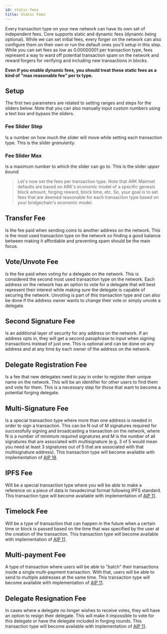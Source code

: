 ```yaml
---
id: static-fees
title: Static Fees
---
```


Every transaction type on your new network can have its own set of independent fees. Core supports static and dynamic fees (dynamic being optional). While we can set initial fees, every forger on the network can also configure them on their own or run the default ones you'll setup in this step. While you can set fees as low as 0.00000001 per transaction type, fees represent a way to ward off potential transaction spam on the network and reward forgers for verifying and including new transactions in blocks.

**Even if you enable dynamic fees, you should treat these static fees as a kind of "max reasonable fee" per tx type.**

## Setup
The first two parameters are related to setting ranges and steps for the sliders below. Note that you can also manually input custom numbers using a text box and bypass the sliders.

### Fee Slider Step
Is a number on how much the slider will move while setting each transaction type. This is the slider *granularity.*

### Fee Slider Max
Is a maximum number to which the slider can go to. This is the slider *upper bound.*


>Let's now set the fees per transaction type. Note that ARK Mainnet defaults are based on ARK's economic model of a specific genesis block amount, forging reward, block time, etc. So, your goal is to set fees that are deemed reasonable for each transaction type based on your bridgechain's economic model.

## Transfer Fee
Is the fee paid when sending coins to another address on the network. This is the most used transaction type on the network so finding a good balance between making it affordable and preventing spam should be the main focus.

## Vote/Unvote Fee
Is the fee paid when voting for a delegate on the network. This is considered the second most used transaction type on the network. Each address on the network has an option to vote for a delegate that will best represent their interest while making sure the delegate is capable of securing the network. Unvoting is part of this transaction type and can also be done if the address owner wants to change their vote or simply unvote a delegate.

## Second Signature Fee
Is an additional layer of security for any address on the network. If an address opts in, they will get a second passphrase to input when signing transactions instead of just one. This is optional and can be done on any address and at any time by each owner of the address on the network.

## Delegate Registration Fee
Is a fee that new delegates need to pay in order to register their unique name on the network. This will be an identifier for other users to find them and vote for them. This is a necessary step for those that want to become a potential forging delegate.

## Multi-Signature Fee
Is a special transaction type where more than one address is needed in order to sign a transaction. This can be N out of M signatures required for successfully signing and broadcasting a transaction on the network, where N is a number of minimum required signatures and M is the number of all signatures that are associated with multisignature (e.g. 3 of 5 would mean you need at least 3 signatures out of 5 that are associated with that multisignature address). This transaction type will become available with implementation of [AIP 18](https://github.com/ArkEcosystem/AIPs/blob/master/AIPS/aip-18.md).

## IPFS Fee
Will be a special transaction type where you will be able to make a reference on a piece of data in hexadecimal format following IPFS standard. This transaction type will become available with implementation of [AIP 11](https://github.com/ArkEcosystem/AIPs/blob/master/AIPS/aip-11.md).

## Timelock Fee
Will be a type of transaction that can happen in the future when a certain time or block is passed based on the time that was specified by the user at the creation of the transaction. This transaction type will become available with implementation of [AIP 11](https://github.com/ArkEcosystem/AIPs/blob/master/AIPS/aip-11.md).

## Multi-payment Fee
A type of transaction where users will be able to "batch" their transactions inside a single multi-payment transaction. With that, users will be able to send to multiple addresses at the same time. This transaction type will become available with implementation of [AIP 11](https://github.com/ArkEcosystem/AIPs/blob/master/AIPS/aip-11.md).

## Delegate Resignation Fee
In cases where a delegate no longer wishes to receive votes, they will have an option to resign their delegate. This will make it impossible to vote for this delegate or have the delegate included in forging rounds. This transaction type will become available with implementation of [AIP 11](https://github.com/ArkEcosystem/AIPs/blob/master/AIPS/aip-11.md).
